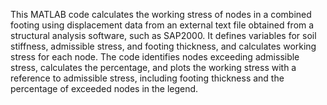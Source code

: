 This MATLAB code calculates the working stress of nodes in a combined footing using displacement data from an external text file obtained from a structural analysis software, such as SAP2000. It defines variables for soil stiffness, admissible stress, and footing thickness, and calculates working stress for each node. The code identifies nodes exceeding admissible stress, calculates the percentage, and plots the working stress with a reference to admissible stress, including footing thickness and the percentage of exceeded nodes in the legend.
